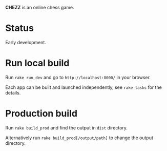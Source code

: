 **CHEZZ** is an online chess game.

# Status
Early development.

# Run local build
Run `rake run_dev` and go to `http://localhost:8000/` in your browser.

Each app can be built and launched independently, see `rake tasks` for the details.

# Production build
Run `rake build_prod` and find the output in `dist` directory.

Alternatively run `rake build_prod[/output/path]` to change the output directory.